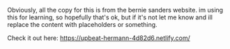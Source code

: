 Obviously, all the copy for this is from the bernie sanders website. im using this for learning, so hopefully that's ok, but if it's not let me know and ill replace the content with placeholders or something. 

Check it out here: https://upbeat-hermann-4d82d6.netlify.com/
